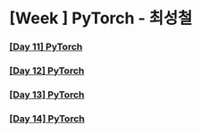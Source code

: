 # [Week ] PyTorch - 최성철

### [[Day 11] PyTorch](https://github.com/choesuhong/boostcamp/tree/main/Week_3/Day_11)

### [[Day 12] PyTorch](https://github.com/choesuhong/boostcamp/tree/main/Week_3/Day_12)

### [[Day 13] PyTorch](https://github.com/choesuhong/boostcamp/tree/main/Week_3/Day_13)

### [[Day 14] PyTorch](https://github.com/choesuhong/boostcamp/tree/main/Week_3/Day_14)

